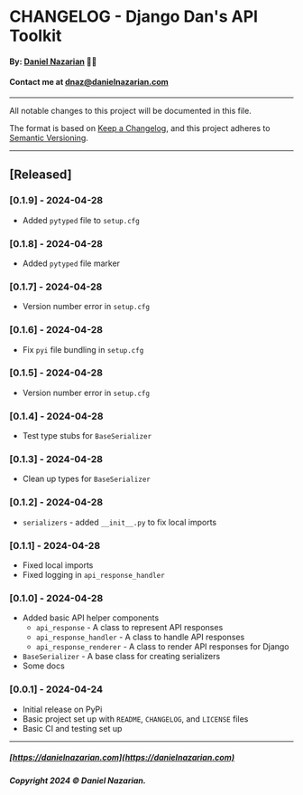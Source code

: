 # CHANGELOG - Django Dan's API Toolkit
#### By: [Daniel Nazarian](https://danielnazarian) 🐧👹
#### Contact me at <dnaz@danielnazarian.com>

-------------------------------------------------------

All notable changes to this project will be documented in this file.

The format is based on [Keep a Changelog](https://keepachangelog.com/en/1.0.0/), and this project adheres to [Semantic Versioning](https://semver.org/spec/v2.0.0.html).

-------------------------------------------------------

## [Released]

### [0.1.9] - 2024-04-28
- Added `pytyped` file to `setup.cfg`


### [0.1.8] - 2024-04-28
- Added `pytyped` file marker


### [0.1.7] - 2024-04-28
- Version number error in `setup.cfg`


### [0.1.6] - 2024-04-28
- Fix `pyi` file bundling in `setup.cfg`


### [0.1.5] - 2024-04-28
- Version number error in `setup.cfg`


### [0.1.4] - 2024-04-28
- Test type stubs for `BaseSerializer`


### [0.1.3] - 2024-04-28
- Clean up types for `BaseSerializer`


### [0.1.2] - 2024-04-28
- `serializers` - added `__init__.py` to fix local imports


### [0.1.1] - 2024-04-28
- Fixed local imports
- Fixed logging in `api_response_handler`


### [0.1.0] - 2024-04-28
- Added basic API helper components
    - `api_response` - A class to represent API responses
    - `api_response_handler` - A class to handle API responses
    - `api_response_renderer` - A class to render API responses for Django
- `BaseSerializer` - A base class for creating serializers
- Some docs


### [0.0.1] - 2024-04-24
- Initial release on PyPi
- Basic project set up with `README`, `CHANGELOG`, and `LICENSE` files
- Basic CI and testing set up

-------------------------------------------------------

##### [https://danielnazarian.com](https://danielnazarian.com)

##### Copyright 2024 © Daniel Nazarian.
